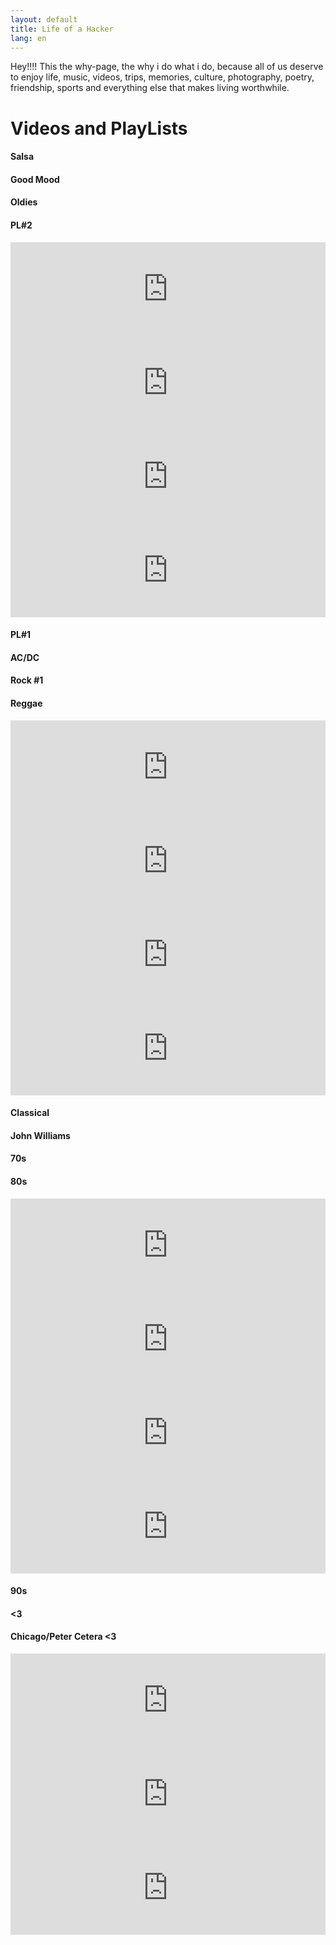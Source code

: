 ```yaml
---
layout: default
title: Life of a Hacker
lang: en
---
```

Hey!!!! This the why-page, the why i do what i do, because all of us deserve to enjoy life, music, videos, trips, memories, culture, photography, poetry, friendship, sports and everything else that makes living worthwhile.

<h1 class="display-1">Videos and PlayLists</h1>

<!-- First Row Titles -->
<div class="row ml-1">
  <div class="col p-0">
    <h4 class="display-3 m-0">Salsa</h4>
  </div>
  <div class="col p-0">
    <h4 class="display-3 m-0">Good Mood</h4>
  </div>
  <div class="col p-0">
    <h4 class="display-3 m-0">Oldies</h4>
  </div>
  <div class="col p-0">
    <h4 class="display-3 m-0">PL#2</h4>
  </div>
</div>

<!-- First Row Videos -->
<div class="row ml-0">
  <!-- First Column -->
  <div class="col p-0">
    <iframe width="100%" src="https://www.youtube.com/embed/videoseries?list=PLAx5WRK7eNtkkV1draa-cICAeILScpJX9" frameborder="0" allow="accelerometer; autoplay; encrypted-media; gyroscope; picture-in-picture" allowfullscreen></iframe>
  </div>
  <!-- Second Column -->
  <div class="col p-0">
    <iframe width="100%" src="https://www.youtube.com/embed/videoseries?list=PLAx5WRK7eNtlwn96im4HOpAm5HZaL9deo" frameborder="0" allow="accelerometer; autoplay; encrypted-media; gyroscope; picture-in-picture" allowfullscreen></iframe>
  </div>
  <!-- Third Column -->
  <div class="col p-0">
    <iframe width="100%" src="https://www.youtube.com/embed/videoseries?list=PLAx5WRK7eNtnmlqrUY2ADG3KWQa5ciwtm" frameborder="0" allow="accelerometer; autoplay; encrypted-media; gyroscope; picture-in-picture" allowfullscreen></iframe>
  </div>
  <!-- Fourth Column -->
  <div class="col p-0">
    <iframe width="100%" src="https://www.youtube.com/embed/videoseries?list=PLAx5WRK7eNtlWSz1k2wXzXp3lGapo1BUc" frameborder="0" allow="accelerometer; autoplay; encrypted-media; gyroscope; picture-in-picture" allowfullscreen></iframe>
  </div>
</div>

<!-- Second Row Titles -->
<div class="row ml-1">
  <div class="col p-0">
    <h4 class="display-3 m-0">PL#1</h4>
  </div>
  <div class="col p-0">
    <h4 class="display-3 m-0">AC/DC</h4>
  </div>
  <div class="col p-0">
    <h4 class="display-3 m-0">Rock #1</h4>
  </div>
  <div class="col p-0">
    <h4 class="display-3 m-0">Reggae</h4>
  </div>
</div
>
<!-- Second Row Videos -->
<div class="row ml-0">
  <!-- First Column -->
  <div class="col p-0">
    <iframe width="100%" src="https://www.youtube.com/embed/videoseries?list=PLAx5WRK7eNtlxXgIF6x3ocfntUO6X_R22" frameborder="0" allow="accelerometer; autoplay; encrypted-media; gyroscope; picture-in-picture" allowfullscreen></iframe>
  </div>

  <!-- Second Column -->
  <div class="col p-0">
    <iframe width="100%" src="https://www.youtube.com/embed/videoseries?list=PLAx5WRK7eNtlfA6bZtiL9g57WRKi1oF9F" frameborder="0" allow="accelerometer; autoplay; encrypted-media; gyroscope; picture-in-picture" allowfullscreen></iframe>
  </div>

  <!-- Third Column -->
  <div class="col p-0">
    <iframe width="100%" src="https://www.youtube.com/embed/videoseries?list=PLAx5WRK7eNtk26r3U6zGLFEG5cwr31NxY" frameborder="0" allow="accelerometer; autoplay; encrypted-media; gyroscope; picture-in-picture" allowfullscreen></iframe>
  </div>

  <!-- Fourth Column -->
  <div class="col p-0">
    <iframe width="100%" src="https://www.youtube.com/embed/videoseries?list=PLAx5WRK7eNtnvT9-Jp5SfA6-IBe0B26os" frameborder="0" allow="accelerometer; autoplay; encrypted-media; gyroscope; picture-in-picture" allowfullscreen></iframe>
  </div>

</div>

<!-- Third Row Titles -->
<div class="row ml-1">
  <div class="col p-0">
    <h4 class="display-3 m-0">Classical</h4>
  </div>
  <div class="col p-0">
    <h4 class="display-3 m-0">John Williams</h4>
  </div>
  <div class="col p-0">
    <h4 class="display-3 m-0">70s</h4>
  </div>
  <div class="col p-0">
    <h4 class="display-3 m-0">80s</h4>
  </div>
</div>

<!-- Third Row Videos -->
<div class="row ml-0">
  <!-- First Column -->
  <div class="col p-0">
    <iframe width="100%" src="https://www.youtube.com/embed/videoseries?list=PLAx5WRK7eNtkwghL_UA4iSTsGWk-R7_H6" frameborder="0" allow="accelerometer; autoplay; encrypted-media; gyroscope; picture-in-picture" allowfullscreen></iframe>
  </div>

  <!-- Second Column -->
  <div class="col p-0">
    <iframe width="100%" src="https://www.youtube.com/embed/videoseries?list=PLAx5WRK7eNtnZOttCz2yFB9Rbvi_lZ3BH" frameborder="0" allow="accelerometer; autoplay; encrypted-media; gyroscope; picture-in-picture" allowfullscreen></iframe>
  </div>

  <!-- Third Column -->
  <div class="col p-0">
    <iframe width="100%" src="https://www.youtube.com/embed/videoseries?list=PLAx5WRK7eNtkcwWyVv5r0342Wf8Yuemtt" frameborder="0" allow="accelerometer; autoplay; encrypted-media; gyroscope; picture-in-picture" allowfullscreen></iframe>
  </div>

  <!-- Fourth Column -->
  <div class="col p-0">
    <iframe width="100%" src="https://www.youtube.com/embed/videoseries?list=PLAx5WRK7eNtn7YaHiZLTYR55TF6msEYli" frameborder="0" allow="accelerometer; autoplay; encrypted-media; gyroscope; picture-in-picture" allowfullscreen></iframe>
  </div>
</div>

<!-- Fourth Row Titles -->
<div class="row ml-1">
  <div class="col p-0">
    <h4 class="display-3 m-0">90s</h4>
  </div>
  <div class="col p-0">
    <h4 class="display-3 m-0"><3</h4>
  </div>
  <div class="col p-0">
    <h4 class="display-3 m-0">Chicago/Peter Cetera <3</h4>
  </div>
  <div class="col p-0">
  </div>
</div>

<!-- Fourth Row Videos -->
<div class="row ml-0">
  <!-- First Column -->
  <div class="col p-0">
    <iframe width="100%" src="https://www.youtube.com/embed/videoseries?list=PLAx5WRK7eNtlAuZvDZDK-IeJO6-_3Jayx" frameborder="0" allow="accelerometer; autoplay; encrypted-media; gyroscope; picture-in-picture" allowfullscreen></iframe>
  </div>

  <!-- Second Column -->
  <div class="col p-0">
    <iframe width="100%" src="https://www.youtube.com/embed/videoseries?list=PLAx5WRK7eNtllr52kI7jleUoYdY5JseW6" frameborder="0" allow="accelerometer; autoplay; encrypted-media; gyroscope; picture-in-picture" allowfullscreen></iframe>
  </div>

  <!-- Third Column -->
  <div class="col p-0">
    <iframe width="100%" src="https://www.youtube.com/embed/videoseries?list=PLAx5WRK7eNtlhCUHbWmbxdL5_AtlH-9NL" frameborder="0" allow="accelerometer; autoplay; encrypted-media; gyroscope; picture-in-picture" allowfullscreen></iframe>
  </div>

  <!-- Fourth Column -->
  <div class="col p-0">
  </div>
</div>


